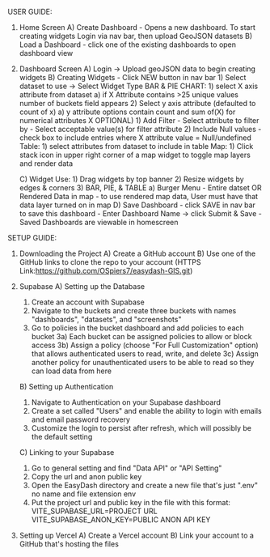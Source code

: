 USER GUIDE:

  1) Home Screen
     A) Create Dashboard - Opens a new dashboard. To start creating widgets Login via nav bar, then upload GeoJSON datasets
     B) Load a Dashboard - click one of the existing dashboards to open dashboard view
     
  2) Dashboard Screen
      A) Login -> Upload geoJSON data to begin creating widgets
      B) Creating Widgets - Click NEW button in nav bar
         1) Select dataset to use -> Select Widget Type
             BAR & PIE CHART:
                 1) select X axis attribute from dataset
                     a) if X Attribute contains >25 unique values number of buckets field appears
                 2) Select y axis attribute (defaulted to count of x)
                     a) y attribute options contain count and sum of(X) for numerical attributes X
                 OPTIONAL)
                     1) Add Filter
                         - Select attribute to filter by
                         - Select acceptable value(s) for filter attribute
                     2) Include Null values - check box to include entries where X attribute value = Null/undefined
             Table:
                 1) select attributes from dataset to include in table
             Map:
                 1) Click stack icon in upper right corner of a map widget to toggle map layers and render data

       C) Widget Use:
         1) Drag widgets by top banner 
         2) Resize widgets by edges & corners
         3) BAR, PIE, & TABLE
             a) Burger Menu - Entire datset OR Rendered Data in map
               - to use rendered map data, User must have that data layer turned on in map
       D) Save Dashboard - click SAVE in nav bar to save this dashboard
           - Enter Dashboard Name -> click Submit & Save
           - Saved Dashboards are viewable in homescreen

SETUP GUIDE:

  1) Downloading the Project
     A) Create a GitHub account
     B) Use one of the GitHub links to clone the repo to your account (HTTPS Link:https://github.com/OSpiers7/easydash-GIS.git)

  2) Supabase
     A) Setting up the Database
       1) Create an account with Supabase
       2) Navigate to the buckets and create three buckets with names "dashboards", "datasets", and "screenshots"
       3) Go to policies in the bucket dashboard and add policies to each bucket
          3a) Each bucket can be assigned policies to allow or block access
          3b) Assign a policy (choose "For Full Customization" option) that allows authenticated users to read, write, and delete
          3c) Assign another policy for unauthenticated users to be able to read so they can load data from here
     
     B) Setting up Authentication
       1) Navigate to Authentication on your Supabase dashboard
       2) Create a set called "Users" and enable the ability to login with emails and email password recovery
       3) Customize the login to persist after refresh, which will possibly be the default setting
     
     C) Linking to your Supabase
       1) Go to general setting and find "Data API" or "API Setting"
       2) Copy the url and anon public key
       3) Open the EasyDash directory and create a new file that's just ".env" no name and file extension env
       4) Put the project url and public key in the file with this format:
          VITE_SUPABASE_URL=PROJECT URL
          VITE_SUPABASE_ANON_KEY=PUBLIC ANON API KEY

  3) Setting up Vercel
     A) Create a Vercel account
     B) Link your account to a GitHub that's hosting the files
